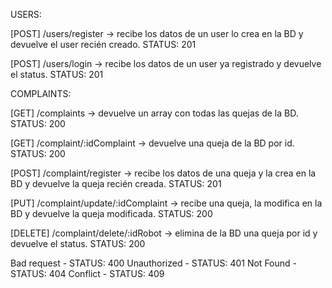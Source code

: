 USERS:

[POST] /users/register -> recibe los datos de un user lo crea en la BD y devuelve el user recién creado. STATUS: 201

[POST] /users/login -> recibe los datos de un user ya registrado y devuelve el status. STATUS: 201

COMPLAINTS:

[GET] /complaints -> devuelve un array con todas las quejas de la BD. STATUS: 200

[GET] /complaint/:idComplaint -> devuelve una queja de la BD por id. STATUS: 200

[POST] /complaint/register -> recibe los datos de una queja y la crea en la BD y devuelve la queja recién creada. STATUS: 201

[PUT] /complaint/update/:idComplaint -> recibe una queja, la modifica en la BD y devuelve la queja modificada. STATUS: 200

[DELETE] /complaint/delete/:idRobot -> elimina de la BD una queja por id y devuelve el status. STATUS: 200

Bad request - STATUS: 400
Unauthorized - STATUS: 401
Not Found - STATUS: 404
Conflict - STATUS: 409
